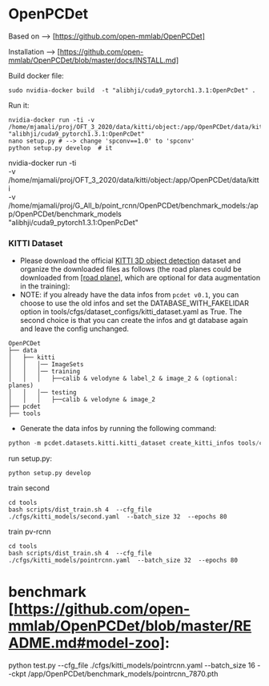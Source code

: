 # OpenPCDet
 Based on --> [https://github.com/open-mmlab/OpenPCDet]
 
Installation --> [https://github.com/open-mmlab/OpenPCDet/blob/master/docs/INSTALL.md]


Build docker file:
```
sudo nvidia-docker build  -t "alibhji/cuda9_pytorch1.3.1:OpenPcDet" .
``` 
Run it:
``` 				
nvidia-docker run -ti -v /home/mjamali/proj/OFT_3_2020/data/kitti/object:/app/OpenPCDet/data/kitti  "alibhji/cuda9_pytorch1.3.1:OpenPcDet"
nano setup.py # --> change 'spconv==1.0' to 'spconv'
python setup.py develop  # it
``` 

  

nvidia-docker run -ti  \
     -v /home/mjamali/proj/OFT_3_2020/data/kitti/object:/app/OpenPCDet/data/kitti \
	 -v /home/mjamali/proj/G_All_b/point_rcnn/OpenPCDet/benchmark_models:/app/OpenPCDet/benchmark_models \
     "alibhji/cuda9_pytorch1.3.1:OpenPcDet"
	

### KITTI Dataset
* Please download the official [KITTI 3D object detection](http://www.cvlibs.net/datasets/kitti/eval_object.php?obj_benchmark=3d) dataset and organize the downloaded files as follows (the road planes could be downloaded from [[road plane]](https://drive.google.com/file/d/1d5mq0RXRnvHPVeKx6Q612z0YRO1t2wAp/view?usp=sharing), which are optional for data augmentation in the training):
* NOTE: if you already have the data infos from `pcdet v0.1`, you can choose to use the old infos and set the DATABASE_WITH_FAKELIDAR option in tools/cfgs/dataset_configs/kitti_dataset.yaml as True. The second choice is that you can create the infos and gt database again and leave the config unchanged.

```
OpenPCDet
├── data
│   ├── kitti
│   │   │── ImageSets
│   │   │── training
│   │   │   ├──calib & velodyne & label_2 & image_2 & (optional: planes)
│   │   │── testing
│   │   │   ├──calib & velodyne & image_2
├── pcdet
├── tools
```

* Generate the data infos by running the following command: 
```python 
python -m pcdet.datasets.kitti.kitti_dataset create_kitti_infos tools/cfgs/dataset_configs/kitti_dataset.yaml
```

run setup.py:
```
python setup.py develop
```

train second
```
cd tools
bash scripts/dist_train.sh 4  --cfg_file ./cfgs/kitti_models/second.yaml  --batch_size 32  --epochs 80
```

train pv-rcnn
```
cd tools
bash scripts/dist_train.sh 4  --cfg_file ./cfgs/kitti_models/pointrcnn.yaml  --batch_size 32  --epochs 80
```

# benchmark [https://github.com/open-mmlab/OpenPCDet/blob/master/README.md#model-zoo]:
python test.py --cfg_file ./cfgs/kitti_models/pointrcnn.yaml --batch_size 16 --ckpt /app/OpenPCDet/benchmark_models/pointrcnn_7870.pth 
